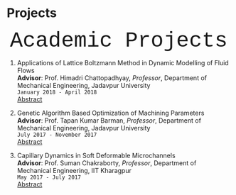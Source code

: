 # Projects

<p align="center">
<font size="7"> <span style="font-family:Courier New;">Academic Projects</span> </font><br/>
</p>

1. Applications of Lattice Boltzmann Method in Dynamic Modelling of Fluid Flows<br/>
**Advisor**: Prof. Himadri Chattopadhyay, *Professor*, Department of Mechanical Engineering, Jadavpur University<br/>
`January 2018 - April 2018`<br/>
[Abstract](lbm.md)<br/>

2. Genetic Algorithm Based Optimization of Machining Parameters<br/>
**Advisor**: Prof. Tapan Kumar Barman, *Professor*, Department of Mechanical Engineering, Jadavpur University<br/>
`July 2017 - November 2017`<br/>
[Abstract](ga.md)<br/>


3. Capillary Dynamics in Soft Deformable Microchannels<br/>
**Advisor**: Prof. Suman Chakraborty, *Professor*, Department of Mechanical Engineering, IIT Kharagpur<br/>
`May 2017 - July 2017`<br/>
[Abstract](capillarydynamics.md)<br/>
